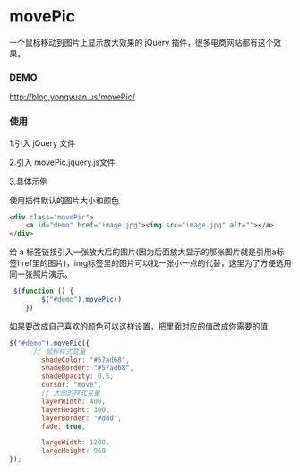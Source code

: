 movePic
=======
一个鼠标移动到图片上显示放大效果的 jQuery 插件，很多电商网站都有这个效果。

### DEMO

http://blog.yongyuan.us/movePic/

### 使用

1.引入 jQuery 文件

2.引入 movePic.jquery.js文件

3.具体示例

使用插件默认的图片大小和颜色

```html
<div class="movePic">
    <a id="demo" href="image.jpg"><img src="image.jpg" alt=""></a>
</div>
```
给 a 标签链接引入一张放大后的图片(因为后面放大显示的那张图片就是引用a标签href里的图片)，img标签里的图片可以找一张小一点的代替，这里为了方便选用同一张照片演示。

```javascript
 $(function () {
        $("#demo").movePic()
    })
```
如果要改成自己喜欢的颜色可以这样设置，把里面对应的值改成你需要的值

```javascript
$("#demo").movePic({
      // 鼠标样式变量
        shadeColor: "#57ad68",
        shadeBorder: "#57ad68",
        shadeOpacity: 0.5,
        cursor: "move",
        // 大图的样式变量
        layerWidth: 400,
        layerHeight: 300,
        layerBorder: "#ddd",
        fade: true,

        largeWidth: 1280,
        largeHeight: 960
});
```
